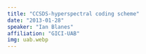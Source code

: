 ```yaml
---
title: "CCSDS-hyperspectral coding scheme"
date: "2013-01-28"
speaker: "Ian Blanes"
affiliation: "GICI-UAB"
img: uab.webp
---
```

